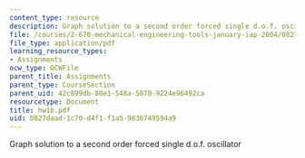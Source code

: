 ```yaml
---
content_type: resource
description: Graph solution to a second order forced single d.o.f. oscillator
file: /courses/2-670-mechanical-engineering-tools-january-iap-2004/0827daad1c70d4f1f1a59836749594a9_hw1b.pdf
file_type: application/pdf
learning_resource_types:
- Assignments
ocw_type: OCWFile
parent_title: Assignments
parent_type: CourseSection
parent_uid: 42c899db-80e1-548a-5070-9224e96492ca
resourcetype: Document
title: hw1b.pdf
uid: 0827daad-1c70-d4f1-f1a5-9836749594a9
---
```

Graph solution to a second order forced single d.o.f. oscillator

